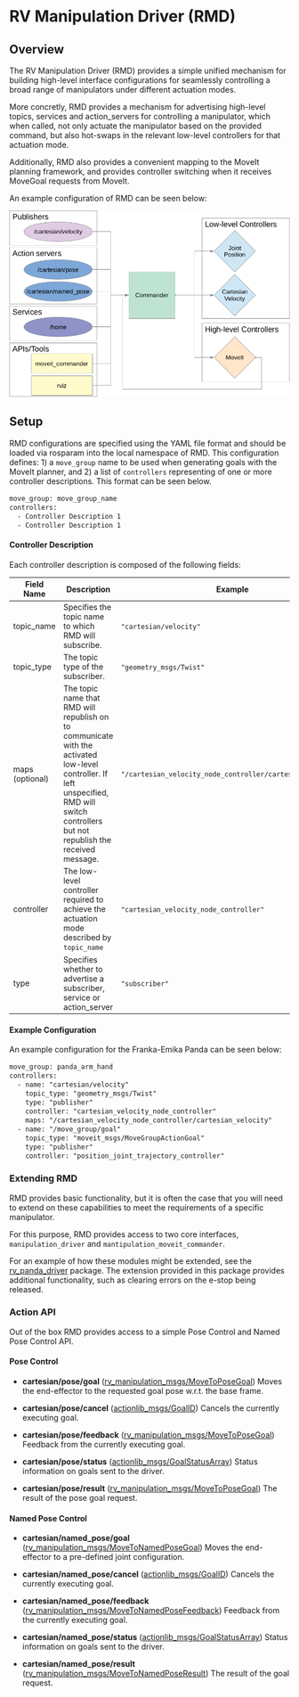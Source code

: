 # RV Manipulation Driver (RMD)

## Overview

The RV Manipulation Driver (RMD) provides a simple unified mechanism for building high-level interface configurations for seamlessly controlling a broad range of manipulators under different actuation modes.

More concretly, RMD provides a mechanism for advertising high-level topics, services and action_servers for controlling a manipulator, which when called, not only actuate the manipulator based on the provided command, but also hot-swaps in the relevant low-level controllers for that actuation mode. 

Additionally, RMD also provides a convenient mapping to the MoveIt planning framework, and provides controller switching when it receives MoveGoal requests from MoveIt.

An example configuration of RMD can be seen below:

![system specification](docs/system_spec.png "System Specification")

## Setup
RMD configurations are specified using the YAML file format and should be loaded via rosparam into the local namespace of RMD. This configuration defines: 1) a `move_group` name to be used when generating goals with the MoveIt planner, and 2) a list of `controllers` representing of one or more controller descriptions. This format can be seen below. 

```
move_group: move_group_name
controllers:
  - Controller Description 1
  - Controller Description 1
```


#### Controller Description
Each controller description is composed of the following fields:

| Field Name | Description | Example |
| --------| --------| --------|
| topic_name       | Specifies the topic name to which RMD will subscribe. | `"cartesian/velocity"` |
| topic_type       | The topic type of the subscriber. |  `"geometry_msgs/Twist"`  |
| maps (optional)  | The topic name that RMD will republish on to communicate with the activated low-level controller. If left unspecified, RMD will switch controllers but not republish the received message.  | `"/cartesian_velocity_node_controller/cartesian_velocity"` |
| controller | The low-level controller required to achieve the actuation mode described by `topic_name` |  `"cartesian_velocity_node_controller"` |
| type | Specifies whether to advertise a subscriber, service or action_server |  `"subscriber"` |

#### Example Configuration

An example configuration for the Franka-Emika Panda can be seen below:
```
move_group: panda_arm_hand
controllers:
  - name: "cartesian/velocity"
    topic_type: "geometry_msgs/Twist"
    type: "publisher"
    controller: "cartesian_velocity_node_controller"
    maps: "/cartesian_velocity_node_controller/cartesian_velocity"
  - name: "/move_group/goal"
    topic_type: "moveit_msgs/MoveGroupActionGoal"
    type: "publisher"
    controller: "position_joint_trajectory_controller"
```

### Extending RMD
RMD provides basic functionality, but it is often the case that you will need to extend on these capabilities to meet the requirements of a specific manipulator.

For this purpose, RMD provides access to two core interfaces, `manipulation_driver` and `mantipulation_moveit_commander`. 

For an example of how these modules might be extended, see the [rv_panda_driver](https://bitbucket.org/acrv/rv_panda_driver) package. The extension provided in this package provides additional functionality, such as clearing errors on the e-stop being released.


### Action API
Out of the box RMD provides access to a simple Pose Control and Named Pose Control API.

#### Pose Control

- **cartesian/pose/goal** ([rv_manipulation_msgs/MoveToPoseGoal](https://bitbucket.org/acrv/rv_manipulation_msgs/src/master/action/MoveToPose.action))
Moves the end-effector to the requested goal pose w.r.t. the base frame.

- **cartesian/pose/cancel** ([actionlib_msgs/GoalID](http://docs.ros.org/api/actionlib_msgs/html/msg/GoalID.html))
Cancels the currently executing goal.

- **cartesian/pose/feedback** ([rv_manipulation_msgs/MoveToPoseGoal](https://bitbucket.org/acrv/rv_manipulation_msgs/src/master/action/MoveToPose.action))
Feedback from the currently executing goal.

- **cartesian/pose/status** ([actionlib_msgs/GoalStatusArray](http://docs.ros.org/api/actionlib_msgs/html/msg/GoalStatusArray.html))
Status information on goals sent to the driver.

- **cartesian/pose/result** ([rv_manipulation_msgs/MoveToPoseGoal](https://bitbucket.org/acrv/rv_manipulation_msgs/src/master/action/MoveToPose.action))
The result of the pose goal request.

#### Named Pose Control

- **cartesian/named_pose/goal** ([rv_manipulation_msgs/MoveToNamedPoseGoal](https://bitbucket.org/acrv/rv_manipulation_msgs/src/master/action/MoveToNamedPose.action))
Moves the end-effector to a pre-defined joint configuration.

- **cartesian/named_pose/cancel** ([actionlib_msgs/GoalID](http://docs.ros.org/api/actionlib_msgs/html/msg/GoalID.html))
Cancels the currently executing goal.

- **cartesian/named_pose/feedback** ([rv_manipulation_msgs/MoveToNamedPoseFeedback]((https://bitbucket.org/acrv/rv_manipulation_msgs/src/master/action/MoveToNamedPose.action)))
Feedback from the currently executing goal.

- **cartesian/named_pose/status** ([actionlib_msgs/GoalStatusArray](http://docs.ros.org/api/actionlib_msgs/html/msg/GoalStatusArray.html))
Status information on goals sent to the driver.

- **cartesian/named_pose/result** ([rv_manipulation_msgs/MoveToNamedPoseResult]((https://bitbucket.org/acrv/rv_manipulation_msgs/src/master/action/MoveToNamedPose.action)))
The result of the goal request.
